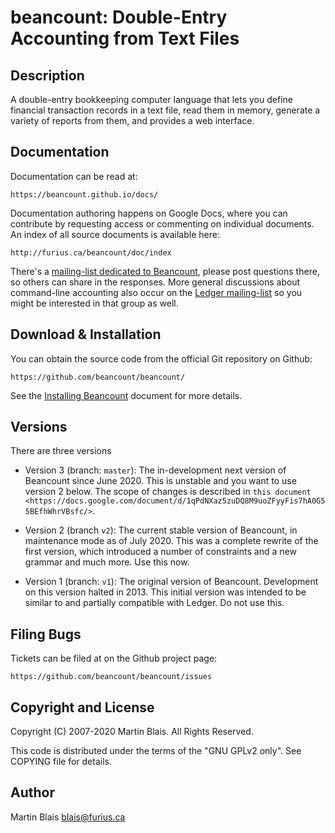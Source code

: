 # beancount: Double-Entry Accounting from Text Files

## Description

A double-entry bookkeeping computer language that lets you define financial
transaction records in a text file, read them in memory, generate a variety of
reports from them, and provides a web interface.


## Documentation

Documentation can be read at:

    https://beancount.github.io/docs/

Documentation authoring happens on Google Docs, where you can contribute by
requesting access or commenting on individual documents. An index of all source
documents is available here:

    http://furius.ca/beancount/doc/index

There's a [mailing-list dedicated to Beancount](
https://groups.google.com/forum/#!forum/beancount), please post questions
there, so others can share in the responses. More general discussions about
command-line accounting also occur on the [Ledger mailing-list](
https://groups.google.com/forum/#!forum/ledger-cli) so you might be
interested in that group as well.


## Download & Installation

You can obtain the source code from the official Git repository on Github:

    https://github.com/beancount/beancount/

See the [Installing Beancount](http://furius.ca/beancount/doc/install) document
for more details.


## Versions

There are three versions

- Version 3 (branch: `master`): The in-development next version of Beancount
  since June 2020. This is unstable and you want to use version 2 below. The
  scope of changes is described in `this document
  <https://docs.google.com/document/d/1qPdNXaz5zuDQ8M9uoZFyyFis7hA0G55BEfhWhrVBsfc/>`.

- Version 2 (branch `v2`): The current stable version of Beancount, in
  maintenance mode as of July 2020. This was a complete rewrite of the first
  version, which introduced a number of constraints and a new grammar and much
  more. Use this now.

- Version 1 (branch: `v1`): The original version of Beancount. Development on
  this version halted in 2013. This initial version was intended to be similar
  to and partially compatible with Ledger. Do not use this.


## Filing Bugs

Tickets can be filed at on the Github project page:

    https://github.com/beancount/beancount/issues


## Copyright and License

Copyright (C) 2007-2020  Martin Blais.  All Rights Reserved.

This code is distributed under the terms of the "GNU GPLv2 only".
See COPYING file for details.


## Author

Martin Blais <blais@furius.ca>
